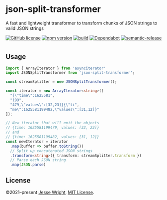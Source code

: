 # json-split-transformer
A fast and lightweight transformer to transform chunks of JSON strings to valid JSON strings

[![GitHub license](https://img.shields.io/github/license/jeswr/json-split-transformer.svg)](https://github.com/jeswr/json-split-transformer/blob/master/LICENSE)
[![npm version](https://img.shields.io/npm/v/json-split-transformer.svg)](https://www.npmjs.com/package/json-split-transformer)
[![build](https://img.shields.io/github/workflow/status/jeswr/json-split-transformer/Node.js%20CI)](https://github.com/jeswr/json-split-transformer/tree/main/)
[![Dependabot](https://badgen.net/badge/Dependabot/enabled/green?icon=dependabot)](https://dependabot.com/)
[![semantic-release](https://img.shields.io/badge/%20%20%F0%9F%93%A6%F0%9F%9A%80-semantic--release-e10079.svg)](https://github.com/semantic-release/semantic-release)

#

## Usage
```ts
import { ArrayIterator } from 'asynciterator'
import JSONSplitTransformer from 'json-split-transformer';

const streamSplitter = new JSONSplitTransformer();

const iterator = new ArrayIterator<string>([
  "{\"time\":1625581",
  "199",
  "479,\"values\":[32,23]}{\"ti",
  "me\":1625581199482,\"values\":[31,12]}"
]);

// New iterator that will emit the objects
// {time: 1625581199479, values: [32, 23]}
// and
// {time: 1625581199482, values: [31, 12]}
const newIterator = iterator
  .map(buffer => buffer.toString())
  // Split up concatenated JSON strings
  .transform<string>({ transform: streamSplitter.transform })
  // Parse each JSON string
  .map(JSON.parse)
```
## License
©2021–present
[Jesse Wright](https://github.com/jeswr),
[MIT License](https://github.com/jeswr/useState/blob/master/LICENSE).
